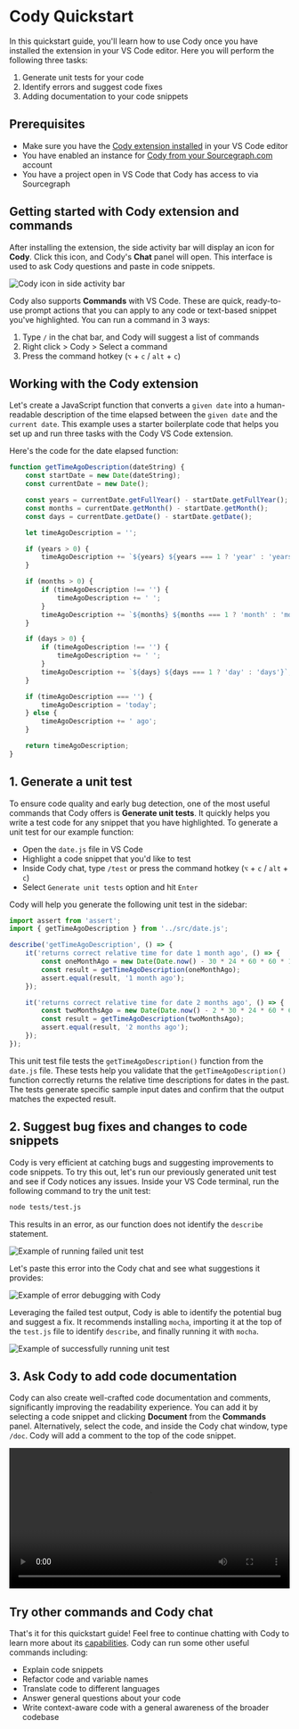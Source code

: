 # Cody Quickstart

<p class="subtitle">In this quickstart guide, you'll learn how to use Cody once you have installed the extension in your VS Code editor. Here you will perform the following three tasks:</p>

1. Generate unit tests for your code
2. Identify errors and suggest code fixes
3. Adding documentation to your code snippets

## Prerequisites

- Make sure you have the [Cody extension installed](overview/install-vscode.md) in your VS Code editor
- You have enabled an instance for [Cody from your Sourcegraph.com](overview/cody-with-sourcegraph.md) account
- You have a project open in VS Code that Cody has access to via Sourcegraph

## Getting started with Cody extension and commands

After installing the extension, the side activity bar will display an icon for **Cody**. Click this icon, and Cody's **Chat** panel will open. This interface is used to ask Cody questions and paste in code snippets.

![Cody icon in side activity bar ](https://storage.googleapis.com/sourcegraph-assets/Docs/cody-quickstart/cody-icon-vscode.png)

Cody also supports **Commands** with VS Code. These are quick, ready-to-use prompt actions that you can apply to any code or text-based snippet you've highlighted. You can run a command in 3 ways:

1. Type `/` in the chat bar, and Cody will suggest a list of commands
2. Right click > Cody > Select a command
3. Press the command hotkey (`⌥` + `c` / `alt` + `c`)

## Working with the Cody extension

Let's create a JavaScript function that converts a `given date` into a human-readable description of the time elapsed between the `given date` and the `current date`. This example uses a starter boilerplate code that helps you set up and run three tasks with the Cody VS Code extension.

Here's the code for the date elapsed function:

```js
function getTimeAgoDescription(dateString) {
	const startDate = new Date(dateString);
	const currentDate = new Date();

	const years = currentDate.getFullYear() - startDate.getFullYear();
	const months = currentDate.getMonth() - startDate.getMonth();
	const days = currentDate.getDate() - startDate.getDate();

	let timeAgoDescription = '';

	if (years > 0) {
		timeAgoDescription += `${years} ${years === 1 ? 'year' : 'years'}`;
	}

	if (months > 0) {
		if (timeAgoDescription !== '') {
			timeAgoDescription += ' ';
		}
		timeAgoDescription += `${months} ${months === 1 ? 'month' : 'months'}`;
	}

	if (days > 0) {
		if (timeAgoDescription !== '') {
			timeAgoDescription += ' ';
		}
		timeAgoDescription += `${days} ${days === 1 ? 'day' : 'days'}`;
	}

	if (timeAgoDescription === '') {
		timeAgoDescription = 'today';
	} else {
		timeAgoDescription += ' ago';
	}

	return timeAgoDescription;
}
```

## 1. Generate a unit test

To ensure code quality and early bug detection, one of the most useful commands that Cody offers is **Generate unit tests**. It quickly helps you write a test code for any snippet that you have highlighted. To generate a unit test for our example function:

- Open the `date.js` file in VS Code
- Highlight a code snippet that you'd like to test
- Inside Cody chat, type `/test` or press the command hotkey (`⌥` + `c` / `alt` + `c`)
- Select `Generate unit tests` option and hit `Enter`

Cody will help you generate the following unit test in the sidebar:

```js
import assert from 'assert';
import { getTimeAgoDescription } from '../src/date.js';

describe('getTimeAgoDescription', () => {
	it('returns correct relative time for date 1 month ago', () => {
		const oneMonthAgo = new Date(Date.now() - 30 * 24 * 60 * 60 * 1000).toISOString().split('T')[0];
		const result = getTimeAgoDescription(oneMonthAgo);
		assert.equal(result, '1 month ago');
	});

	it('returns correct relative time for date 2 months ago', () => {
		const twoMonthsAgo = new Date(Date.now() - 2 * 30 * 24 * 60 * 60 * 1000).toISOString().split('T')[0];
		const result = getTimeAgoDescription(twoMonthsAgo);
		assert.equal(result, '2 months ago');
	});
});

```

This unit test file tests the `getTimeAgoDescription()` function from the `date.js` file. These tests help you validate that the `getTimeAgoDescription()` function correctly returns the relative time descriptions for dates in the past. The tests generate specific sample input dates and confirm that the output matches the expected result.

## 2. Suggest bug fixes and changes to code snippets

Cody is very efficient at catching bugs and suggesting improvements to code snippets. To try this out, let's run our previously generated unit test and see if Cody notices any issues. Inside your VS Code terminal, run the following command to try the unit test:

```bash
node tests/test.js
```

This results in an error, as our function does not identify the `describe` statement.

![Example of running failed unit test ](https://storage.googleapis.com/sourcegraph-assets/Docs/cody-quickstart/unit-test-fail.png)

Let's paste this error into the Cody chat and see what suggestions it provides:

![Example of error debugging with Cody ](https://storage.googleapis.com/sourcegraph-assets/Docs/cody-quickstart/debug-with-cody.png)

Leveraging the failed test output, Cody is able to identify the potential bug and suggest a fix. It recommends installing `mocha`, importing it at the top of the `test.js` file to identify `describe`, and finally running it with `mocha`.

![Example of successfully running unit test ](https://storage.googleapis.com/sourcegraph-assets/Docs/cody-quickstart/passed-tests.png)

## 3. Ask Cody to add code documentation

Cody can also create well-crafted code documentation and comments, significantly improving the readability experience. You can add it by selecting a code snippet and clicking **Document** from the **Commands** panel. Alternatively, select the code, and inside the Cody chat window, type `/doc`. Cody will add a comment to the top of the code snippet.

<video width="1920" height="1080" loop playsinline controls style="width: 100%; height: auto; max-width: 50rem">
  <source src="https://storage.googleapis.com/sourcegraph-assets/Docs/Media/code-comments-cody.mp4" type="video/mp4">
</video>

## Try other commands and Cody chat

That's it for this quickstart guide! Feel free to continue chatting with Cody to learn more about its [capabilities](capabilities.md). Cody can run some other useful commands including:

- Explain code snippets
- Refactor code and variable names
- Translate code to different languages
- Answer general questions about your code
- Write context-aware code with a general awareness of the broader codebase

[cody-with-sourcegraph]: overview//cody-with-sourcegraph.md
